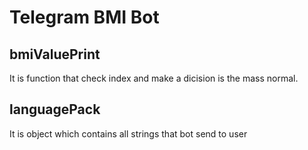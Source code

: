 # Telegram BMI Bot

bmiValuePrint
-----------------------------------
It is function that check index and make a dicision is the mass normal.

languagePack
-----------------------------------
It is object which contains all strings that bot send to user